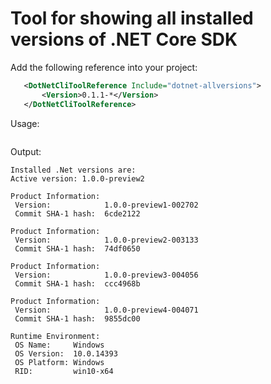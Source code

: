 # Tool for showing all installed versions of .NET Core SDK

Add the following reference into your project:

```xml
   <DotNetCliToolReference Include="dotnet-allversions">
       <Version>0.1.1-*</Version>
   </DotNetCliToolReference>
```

Usage:

```dotnet allversions
```

Output:
```
Installed .Net versions are:
Active version: 1.0.0-preview2

Product Information:
 Version:            1.0.0-preview1-002702
 Commit SHA-1 hash:  6cde2122

Product Information:
 Version:            1.0.0-preview2-003133
 Commit SHA-1 hash:  74df0650

Product Information:
 Version:            1.0.0-preview3-004056
 Commit SHA-1 hash:  ccc4968b

Product Information:
 Version:            1.0.0-preview4-004071
 Commit SHA-1 hash:  9855dc00

Runtime Environment:
 OS Name:     Windows
 OS Version:  10.0.14393
 OS Platform: Windows
 RID:         win10-x64
```
